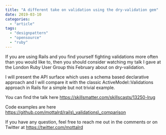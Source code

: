 ```yaml
---
title: "A different take on validation using the dry-validation gem"
date: 2019-03-10
categories: 
  - "article"
tags: 
  - "designpattern"
  - "opensource"
  - "ruby"
---
```


If you are using Rails and you find yourself fighting validations more often than you would like to, then you should consider watching my talk I gave at the London Ruby User Group this February about on dry-validation.

I will present the API surface which uses a schema based declarative approach and I will compare it with the classic ActiveModel::Validations approach in Rails for a simple but not trivial example.

You can find the talk here https://skillsmatter.com/skillscasts/13250-lrug

Code examples are here https://github.com/mottalrd/rails\_validations\_comparison

If you have any question, feel free to reach me out in the comments or on Twitter at https://twitter.com/mottalrd
